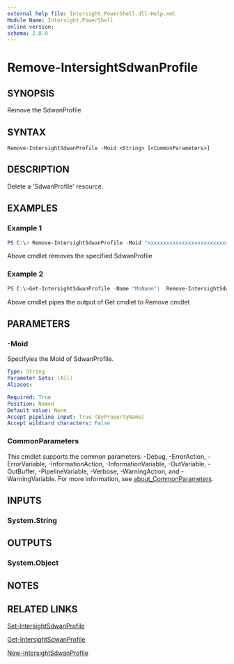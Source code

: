 ```yaml
---
external help file: Intersight.PowerShell.dll-Help.xml
Module Name: Intersight.PowerShell
online version:
schema: 2.0.0
---
```


# Remove-IntersightSdwanProfile

## SYNOPSIS
Remove the SdwanProfile

## SYNTAX

```
Remove-IntersightSdwanProfile -Moid <String> [<CommonParameters>]
```

## DESCRIPTION
Delete a &apos;SdwanProfile&apos; resource.

## EXAMPLES

### Example 1
```powershell
PS C:\> Remove-IntersightSdwanProfile -Moid "xxxxxxxxxxxxxxxxxxxxxxxxxxx"
```
Above cmdlet removes the specified SdwanProfile 

### Example 2
```powershell
PS C:\>Get-IntersightSdwanProfile -Name "MoName"|  Remove-IntersightSdwanProfile
```
Above cmdlet pipes the output of Get cmdlet to Remove cmdlet

## PARAMETERS

### -Moid
Specifyies the Moid of SdwanProfile.

```yaml
Type: String
Parameter Sets: (All)
Aliases:

Required: True
Position: Named
Default value: None
Accept pipeline input: True (ByPropertyName)
Accept wildcard characters: False
```

### CommonParameters
This cmdlet supports the common parameters: -Debug, -ErrorAction, -ErrorVariable, -InformationAction, -InformationVariable, -OutVariable, -OutBuffer, -PipelineVariable, -Verbose, -WarningAction, and -WarningVariable. For more information, see [about_CommonParameters](http://go.microsoft.com/fwlink/?LinkID=113216).

## INPUTS

### System.String

## OUTPUTS

### System.Object
## NOTES

## RELATED LINKS

[Set-IntersightSdwanProfile](./Set-IntersightSdwanProfile.md)

[Get-IntersightSdwanProfile](./Get-IntersightSdwanProfile.md)

[New-IntersightSdwanProfile](./New-IntersightSdwanProfile.md)


